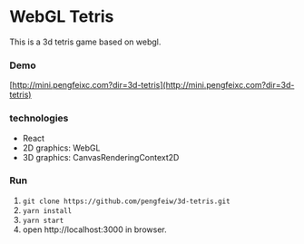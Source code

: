 # WebGL Tetris
This is a 3d tetris game based on webgl.

### Demo
[http://mini.pengfeixc.com?dir=3d-tetris](http://mini.pengfeixc.com?dir=3d-tetris)

### technologies
- React
- 2D graphics: WebGL
- 3D graphics: CanvasRenderingContext2D

### Run
1. `git clone https://github.com/pengfeiw/3d-tetris.git`
2. `yarn install`
3. `yarn start`
4. open http://localhost:3000 in browser.
